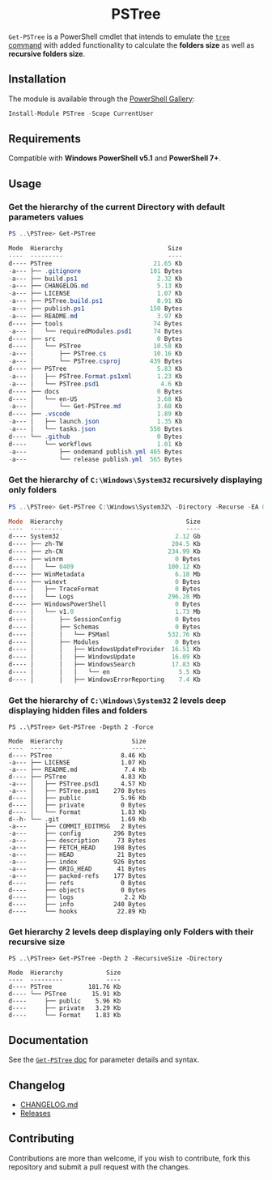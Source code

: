 <h1 align="center">PSTree</h1>

`Get-PSTree` is a PowerShell cmdlet that intends to emulate the [`tree` command](https://docs.microsoft.com/en-us/windows-server/administration/windows-commands/tree) with added functionality to calculate the __folders size__ as well as __recursive folders size__.

## Installation

The module is available through the [PowerShell Gallery](https://www.powershellgallery.com/packages/PSTree):

```powershell
Install-Module PSTree -Scope CurrentUser
```

## Requirements

Compatible with __Windows PowerShell v5.1__ and __PowerShell 7+__.

## Usage

### Get the hierarchy of the current Directory with default parameters values

```powershell
PS ..\PSTree> Get-PSTree

Mode  Hierarchy                             Size
----  ---------                             ----
d---- PSTree                            21.65 Kb
-a--- ├── .gitignore                   101 Bytes
-a--- ├── build.ps1                      2.32 Kb
-a--- ├── CHANGELOG.md                   5.13 Kb
-a--- ├── LICENSE                        1.07 Kb
-a--- ├── PSTree.build.ps1               8.91 Kb
-a--- ├── publish.ps1                  150 Bytes
-a--- ├── README.md                      3.97 Kb
d---- ├── tools                         74 Bytes
-a--- │   └── requiredModules.psd1      74 Bytes
d---- ├── src                            0 Bytes
d---- │   └── PSTree                    10.58 Kb
-a--- │       ├── PSTree.cs             10.16 Kb
-a--- │       └── PSTree.csproj        439 Bytes
d---- ├── PSTree                         5.83 Kb
-a--- │   ├── PSTree.Format.ps1xml       1.23 Kb
-a--- │   └── PSTree.psd1                 4.6 Kb
d---- ├── docs                           0 Bytes
d---- │   └── en-US                      3.68 Kb
-a--- │       └── Get-PSTree.md          3.68 Kb
d---- ├── .vscode                        1.89 Kb
-a--- │   ├── launch.json                1.35 Kb
-a--- │   └── tasks.json               550 Bytes
d---- └── .github                        0 Bytes
d----     └── workflows                  1.01 Kb
-a---         ├── ondemand publish.yml 465 Bytes
-a---         └── release publish.yml  565 Bytes
```

### Get the hierarchy of `C:\Windows\System32` recursively displaying only folders

```powershell
PS ..\PSTree> Get-PSTree C:\Windows\System32\ -Directory -Recurse -EA 0 | Select-Object -First 20

Mode  Hierarchy                                  Size
----  ---------                                  ----
d---- System32                                2.12 Gb
d---- ├── zh-TW                              204.5 Kb
d---- ├── zh-CN                             234.99 Kb
d---- ├── winrm                               0 Bytes
d---- │   └── 0409                          100.12 Kb
d---- ├── WinMetadata                         6.18 Mb
d---- ├── winevt                              0 Bytes
d---- │   ├── TraceFormat                     0 Bytes
d---- │   └── Logs                          296.28 Mb
d---- ├── WindowsPowerShell                   0 Bytes
d---- │   └── v1.0                            1.73 Mb
d---- │       ├── SessionConfig               0 Bytes
d---- │       ├── Schemas                     0 Bytes
d---- │       │   └── PSMaml                532.76 Kb
d---- │       ├── Modules                     0 Bytes
d---- │       │   ├── WindowsUpdateProvider  16.51 Kb
d---- │       │   ├── WindowsUpdate          16.09 Kb
d---- │       │   ├── WindowsSearch          17.83 Kb
d---- │       │   │   └── en                   5.5 Kb
d---- │       │   ├── WindowsErrorReporting    7.4 Kb
```

### Get the hierarchy of `C:\Windows\System32` 2 levels deep displaying hidden files and folders

```
PS ..\PSTree> Get-PSTree -Depth 2 -Force

Mode  Hierarchy                   Size
----  ---------                   ----
d---- PSTree                   8.46 Kb
-a--- ├── LICENSE              1.07 Kb
-a--- ├── README.md             7.4 Kb
d---- ├── PSTree               4.83 Kb
-a--- │   ├── PSTree.psd1      4.57 Kb
-a--- │   ├── PSTree.psm1    270 Bytes
d---- │   ├── public           5.96 Kb
d---- │   ├── private          0 Bytes
d---- │   └── Format           1.83 Kb
d--h- └── .git                 1.69 Kb
-a---     ├── COMMIT_EDITMSG   2 Bytes
-a---     ├── config         296 Bytes
-a---     ├── description     73 Bytes
-a---     ├── FETCH_HEAD     198 Bytes
-a---     ├── HEAD            21 Bytes
-a---     ├── index          926 Bytes
-a---     ├── ORIG_HEAD       41 Bytes
-a---     ├── packed-refs    177 Bytes
d----     ├── refs             0 Bytes
d----     ├── objects          0 Bytes
d----     ├── logs              2.2 Kb
d----     ├── info           240 Bytes
d----     └── hooks           22.89 Kb
```

### Get hierarchy 2 levels deep displaying only Folders with their recursive size

```
PS ..\PSTree> Get-PSTree -Depth 2 -RecursiveSize -Directory

Mode  Hierarchy            Size
----  ---------            ----
d---- PSTree          181.76 Kb
d---- └── PSTree       15.91 Kb
d----     ├── public    5.96 Kb
d----     ├── private   3.29 Kb
d----     └── Format    1.83 Kb
```

## Documentation

See the [`Get-PSTree` doc](/docs/Get-PSTree.md) for parameter details and syntax.

## Changelog

- [CHANGELOG.md](CHANGELOG.md)
- [Releases](https://github.com/santisq/PSTree/releases)

## Contributing

Contributions are more than welcome, if you wish to contribute, fork this repository and submit a pull request with the changes.

